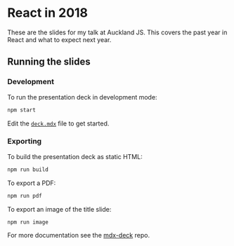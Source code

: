 # React in 2018

These are the slides for my talk at Auckland JS. This covers the past year in React and what to expect next year.


## Running the slides


### Development

To run the presentation deck in development mode:

```sh
npm start
```

Edit the [`deck.mdx`](deck.mdx) file to get started.

### Exporting

To build the presentation deck as static HTML:

```sh
npm run build
```

To export a PDF:

```sh
npm run pdf
```

To export an image of the title slide:

```sh
npm run image
```

For more documentation see the [mdx-deck][] repo.

[mdx-deck]: https://github.com/jxnblk/mdx-deck
